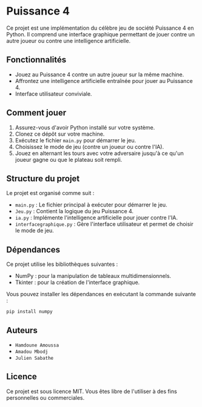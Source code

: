 
# Puissance 4

Ce projet est une implémentation du célèbre jeu de société Puissance 4 en Python. Il comprend une interface graphique permettant de jouer contre un autre joueur ou contre une intelligence artificielle.

## Fonctionnalités

- Jouez au Puissance 4 contre un autre joueur sur la même machine.
- Affrontez une intelligence artificielle entraînée pour jouer au Puissance 4.
- Interface utilisateur conviviale.

## Comment jouer

1. Assurez-vous d'avoir Python installé sur votre système.
2. Clonez ce dépôt sur votre machine.
3. Exécutez le fichier `main.py` pour démarrer le jeu.
4. Choisissez le mode de jeu (contre un joueur ou contre l'IA).
5. Jouez en alternant les tours avec votre adversaire jusqu'à ce qu'un joueur gagne ou que le plateau soit rempli.

## Structure du projet

Le projet est organisé comme suit :

- `main.py` : Le fichier principal à exécuter pour démarrer le jeu.
- `Jeu.py` : Contient la logique du jeu Puissance 4.
- `ia.py` : Implémente l'intelligence artificielle pour jouer contre l'IA.
- `interfacegraphique.py` : Gère l'interface utilisateur et permet de choisir le mode de jeu.

## Dépendances


Ce projet utilise les bibliothèques suivantes :

- NumPy : pour la manipulation de tableaux multidimensionnels.
- Tkinter : pour la création de l'interface graphique.

Vous pouvez installer les dépendances en exécutant la commande suivante :

```
pip install numpy
```

## Auteurs

- `Hamdoune Amoussa`
- `Amadou Mbodj`
- `Julien Sabathe`

## Licence

Ce projet est sous licence MIT. Vous êtes libre de l'utiliser à des fins personnelles ou commerciales.
